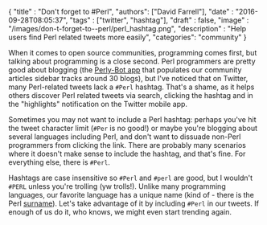
  {
    "title"  : "Don't forget to #Perl",
    "authors": ["David Farrell"],
    "date"   : "2016-09-28T08:05:37",
    "tags"   : ["twitter", "hashtag"],
    "draft"  : false,
    "image"  : "/images/don-t-forget-to--perl/perl_hashtag.png",
    "description" : "Help users find Perl related tweets more easily",
    "categories": "community"
  }

When it comes to open source communities, programming comes first, but talking about programming is a close second. Perl programmers are pretty good about blogging (the [Perly-Bot app](https://github.com/dnmfarrell/Perly-Bot) that populates our community articles sidebar tracks around 30 blogs), but I've noticed that on Twitter, many Perl-related tweets lack a `#Perl` hashtag. That's a shame, as it helps others discover Perl related tweets via search, clicking the hashtag and in the "highlights" notification on the Twitter mobile app.

Sometimes you may not want to include a Perl hashtag: perhaps you've hit the tweet character limit (`#Per` is no good!) or maybe you're blogging about several languages including Perl, and don't want to dissuade non-Perl programmers from clicking the link. There are probably many scenarios where it doesn't make sense to include the hashtag, and that's fine. For everything else, there is `#Perl`.

Hashtags are case insensitive so `#Perl` and `#perl` are good, but I wouldn't `#PERL` unless you're trolling (yw trolls!). Unlike many programming languages, our favorite language has a unique name (kind of - there is the Perl [surname](http://www.surnamedb.com/Surname/Perl)). Let's take advantage of it by including `#Perl` in our tweets. If enough of us do it, who knows, we might even start trending again.
